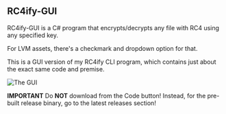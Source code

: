 ## RC4ify-GUI
RC4ify-GUI is a C# program that encrypts/decrypts any file with RC4 using any specified key.

For LVM assets, there's a checkmark and dropdown option for that.

This is a GUI version of my RC4ify CLI program, which contains just about the exact same code and premise.

![The GUI](https://i.imgur.com/A7zZVAk.png)

**IMPORTANT**
Do **NOT** download from the Code button! Instead, for the pre-built release binary, go to the latest releases section!